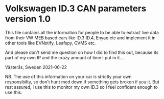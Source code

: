 # Volkswagen ID.3 CAN parameters version 1.0

This file contains all the information for people to be able to extract live data from their VW MEB based cars like ID.3 ID.4, Enyaq etc and implement it in other tools like EVNotify, Leafspy, OVMS etc.

And please don't send me question on how I did to find this out, because its part of my own IP and the crazy amount of time i put in it....

Västerås, Sweden 2021-06-22

NB. The use of this information on your car is strictly your own responsibilty, so don't hunt med down if something gets broken if you it. But rest assured, I use this to monitor my own ID.3 so I feel confident enough to use this.

